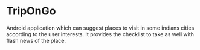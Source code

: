 # TripOnGo
Android application which can suggest places to visit in some indians cities according to the user interests. It provides the checklist to take as well with flash news of the place.
